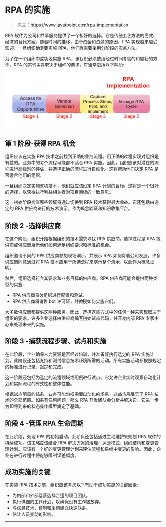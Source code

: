# RPA 的实施

> 原文：<https://www.javatpoint.com/rpa-implementation>

RPA 软件为公司和共享服务提供了一个极好的选择。它是传统工艺方法的高效、经济的替代方案。随着时间的推移，由于资金和资源的原因，RPA 实现越来越受欢迎。一旦组织确定要实施 RPA，他们就需要采用分阶段的实施方法。

为了在一个组织中成功地实施 RPA，该组织必须使用经过时间考验的和健壮的方法。RPA 的实现主要取决于组织的要求。它通常包括以下阶段:

![RPA Implementation](img/483e23f05d6c68402134d4b49c4ddd93.png)

## 第 1 阶段-获得 RPA 机会

组织应该在实施 RPA 技术之前找到正确的业务流程。用正确的过程实现对组织是有益的。业务中的每个流程可能都不适合 RPA 实施。因此，组织应该对潜在的流程进行高级别的评估，并选择正确的流程进行自动化。这将帮助他们决定 RPA 是否适合他们的组织。

一旦组织决定实施这项技术，他们就应该设定 RPA 计划的目标。这将是一个很好的选择，以获得执行利益相关者对项目目标的一致意见。

这一初始阶段检查哪些领域将通过切换到 RPA 技术获得最大收益。它还包括由选定的 RPA 供应商进行的技术演示，作为概念验证和知识收集平台。

## 阶段 2 -选择供应商

在这个阶段，组织开始根据组织的技术需求寻找 RPA 供应商。选择过程是 RPA 提供商或供应商展示他们如何满足组织要求和标准的机会。

组织邀请不同的 RPA 供应商参加现场演示，并展示 RPA 如何帮助公司发展。许多供应商同意通过将 RPA 技术应用于所选流程来演示整个演示，以此作为概念证明。

然后，组织选择符合其要求和业务目标的供应商。RPA 供应商可能会提供两种类型的实施:

*   RPA 供应商将为组织进行配置和测试。
*   RPA 供应商将销售 bot 许可证，并教授如何实施它们。

大多数供应商都提供这两种服务。因此，选择这些方式中的任何一种来实现取决于组织的要求。许多企业选择由供应商编写初始试点代码，并开发内部 RPA 专家中心来处理未来的实施。

## 阶段 3 -捕获流程步骤、试点和实施

在此阶段，企业确保人力资源是否经过培训，并准备好执行选定的 RPA 实施计划。此阶段还包括支持和测试信息技术环境所需的活动。所有实施活动都按照规定的标准进行记录、跟踪和完成。

这一阶段还包括为选定的流程领域或用例进行试点。它允许企业实时观察自动化计划和实际流程的有效性和整体性能。

根据试点项目的结果，业务可能包括需要自动化的场景，这些场景展示了 RPA 技术的全部范围。如果有任何问题，那么 RPA 开发团队会分析并解决它。它进一步为即将到来的状态操作模型奠定了基础。

## 阶段 4 -管理 RPA 生命周期

在此阶段，处理 RPA 的初始启动。此阶段还包括通过主动维护来规划 RPA 软件的持续成功。该策略应该结合 RPA 解决方案的治理、运营模式、组织结构和变更管理计划。应该有一个好的变更管理计划来评估流程和系统中变更的影响。因此，企业在进行过程中将能够限制误差幅度。

## 成功实施的关键

在实施 RPA 技术之前，组织应该考虑以下有助于成功实施的关键因素:

*   为内部和外部运营选择合适的项目团队。
*   执行详细的工作计划，以确保没有工作被放弃。
*   与信息技术、控制和采购建立快速联系。
*   估计人员变动的影响。

* * *